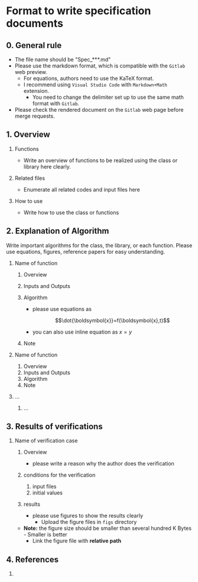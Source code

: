 # Format to write specification documents

## 0. General rule
- The file name should be "Spec_***.md"
- Please use the markdown format, which is compatible with the `Gitlab` web preview.
  - For equations, authors need to use the KaTeX format.
  - I recommend using `Visual Studio Code` with `Markdown+Math` extension.
    - You need to change the delimiter set up to use the same math format with `Gitlab`. 
- Please check the rendered document on the `Gitlab` web page before merge requests.

## 1.  Overview
1. Functions
   - Write an overview of functions to be realized using the class or library here clearly.

2. Related files
   - Enumerate all related codes and input files here

3. How to use
   - Write how to use the class or functions


## 2. Explanation of Algorithm
  Write important algorithms for the class, the library, or each function. Please use equations, figures, reference papers for easy understanding.

1. Name of function
   1. Overview

   2. Inputs and Outputs

   3. Algorithm

      - please use equations as
        ```math
        \dot{\boldsymbol{x}}=f(\boldsymbol{x},t)
        ```
      - you can also use inline equation as $`x=y`$

   4. Note

2. Name of function

   1. Overview
   2. Inputs and Outputs
   3. Algorithm
   4. Note

3. ...

   1. ...


## 3. Results of verifications
1. Name of verification case
   1. Overview
      - please write a reason why the author does the verification

   2. conditions for the verification
      1. input files
      2. initial values

   3. results
      - please use figures to show the results clearly
        - Upload the figure files in `figs` directory
    - **Note:** the figure size should be smaller than several hundred K Bytes
            - Smaller is better 
        - Link the figure file with **relative path**
      
        
## 4. References

1. 